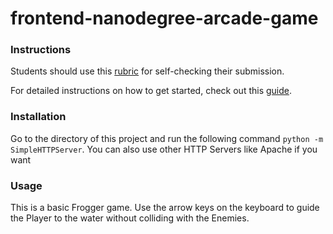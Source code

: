 # frontend-nanodegree-arcade-game

### Instructions
Students should use this [rubric](https://review.udacity.com/#!/projects/2696458597/rubric) for self-checking their submission.

For detailed instructions on how to get started, check out this [guide](https://docs.google.com/document/d/1v01aScPjSWCCWQLIpFqvg3-vXLH2e8_SZQKC8jNO0Dc/pub?embedded=true).

### Installation
Go to the directory of this project and run the following command
`python -m SimpleHTTPServer`.
You can also use other HTTP Servers like Apache if you want

### Usage
This is a basic Frogger game. Use the arrow keys on the keyboard to guide the Player to the water without colliding with the Enemies.

